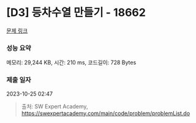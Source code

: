 # [D3] 등차수열 만들기 - 18662 

[문제 링크](https://swexpertacademy.com/main/code/problem/problemDetail.do?contestProbId=AYo-e9EKmGoDFAQI) 

### 성능 요약

메모리: 29,244 KB, 시간: 210 ms, 코드길이: 728 Bytes

### 제출 일자

2023-10-25 02:47



> 출처: SW Expert Academy, https://swexpertacademy.com/main/code/problem/problemList.do